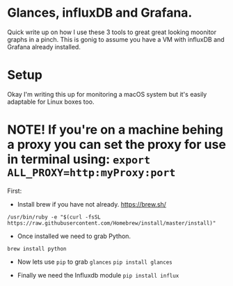 # Glances, influxDB and Grafana.

Quick write up on how I use these 3 tools to great great looking moonitor graphs in a pinch. This is gonig to assume you have a VM with influxDB and Grafana already installed.


# Setup

Okay I'm writing this up for monitoring a macOS system but it's easily adaptable for Linux boxes too. 

# NOTE! If you're on a machine behing a proxy you can set the proxy for use in terminal using: `export ALL_PROXY=http:myProxy:port`

First:

* Install brew if you have not already. https://brew.sh/ 

`/usr/bin/ruby -e "$(curl -fsSL https://raw.githubusercontent.com/Homebrew/install/master/install)"`

* Once installed we need to grab Python. 

`brew install python`

* Now lets use `pip` to grab `glances`
`pip install glances`

* Finally we need the Influxdb module
`pip install influx`
